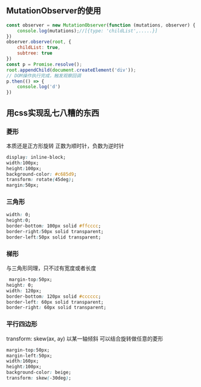 ## MutationObserver的使用

```javascript
const observer = new MutationObserver(function (mutations, observer) {
    console.log(mutations);//[{type: 'childList',.....}]
})
observer.observe(root, {
    childList: true,
    subtree: true
})
const p = Promise.resolve();
root.appendChild(document.createElement('div')); 
// DOM操作执行完成，触发观察回调
p.then(() => {
    console.log('d')
})
```


## 用css实现乱七八糟的东西

### 菱形

本质还是正方形旋转
正数为顺时针，负数为逆时针

```css
display: inline-block;
width:100px;
height:100px;
background-color: #c685d9;
transform: rotate(45deg);
margin:50px;
```


### 三角形

```css
width: 0;
height:0;
border-bottom: 100px solid #ffcccc;
border-right:50px solid transparent;
border-left:50px solid transparent;
```


### 梯形

与三角形同理，只不过有宽度或者长度
```css
 margin-top:50px;
height: 0;
width: 120px;
border-bottom: 120px solid #cccccc;
border-left: 60px solid transparent;
border-right: 60px solid transparent;
```

### 平行四边形
transform: skew(ax, ay) 以某一轴倾斜 可以结合旋转做任意的菱形
```css
margin-top:50px;
margin-left:50px;
width:160px;
height:100px;
background-color: beige;
transform: skew(-30deg);
```

